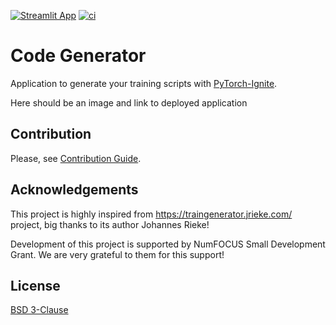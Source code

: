 [![Streamlit App][streamlit-img]][streamlit-url]
[![ci][gha-img]][gha-url]
<!-- [![Preview App][aws-img]][aws-url] -->

# Code Generator

Application to generate your training scripts with [PyTorch-Ignite](https://github.com/pytorch/ignite).

<div>
Here should be an image and link to deployed application
</div>

## Contribution

Please, see [Contribution Guide](CONTRIBUTING.md).

## Acknowledgements

This project is highly inspired from https://traingenerator.jrieke.com/ project, big thanks to its author Johannes Rieke!

Development of this project is supported by NumFOCUS Small Development Grant. We are very grateful to them for this support!

## License

[BSD 3-Clause](LICENSE)

<!-- [aws-img]: https://badgen.net/badge/%20/Deployed%20master%20version/ee4c2c?label= -->
<!-- [aws-url]: http://pytorch-ignite-code-generator-dev.eu-west-3.elasticbeanstalk.com/ -->
[gha-img]: https://github.com/pytorch-ignite/code-generator/actions/workflows/ci.yml/badge.svg
[gha-url]: https://github.com/pytorch-ignite/code-generator/actions/workflows/ci.yml
[streamlit-img]: https://static.streamlit.io/badges/streamlit_badge_black_white.svg
[streamlit-url]: https://share.streamlit.io/pytorch-ignite/code-generator
